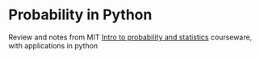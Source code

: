 # Probability in Python

Review and notes from MIT [Intro to probability and statistics](https://ocw.mit.edu/courses/mathematics/18-05-introduction-to-probability-and-statistics-spring-2014/index.htm) courseware, with applications in python

